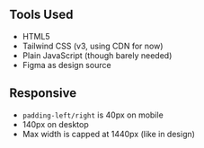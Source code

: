 ## Tools Used
- HTML5  
- Tailwind CSS (v3, using CDN for now)
- Plain JavaScript (though barely needed)
- Figma as design source

## Responsive
- `padding-left/right` is 40px on mobile  
- 140px on desktop  
- Max width is capped at 1440px (like in design)  
